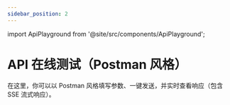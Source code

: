 ```yaml
---
sidebar_position: 2
---
```


import ApiPlayground from '@site/src/components/ApiPlayground';

# API 在线测试（Postman 风格）

在这里，你可以以 Postman 风格填写参数、一键发送，并实时查看响应（包含 SSE 流式响应）。

<ApiPlayground />
